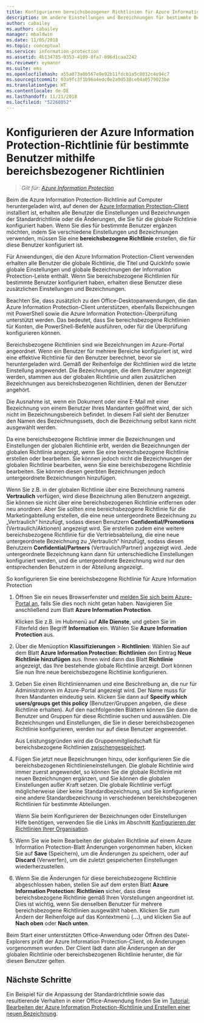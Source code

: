 ```yaml
---
title: Konfigurieren bereichsbezogener Richtlinien für Azure Information Protection
description: Um andere Einstellungen und Bezeichnungen für bestimmte Benutzer zu konfigurieren, müssen Sie eine bereichsbezogene Richtlinie für Azure Information Protection konfigurieren.
author: cabailey
ms.author: cabailey
manager: mbaldwin
ms.date: 11/05/2018
ms.topic: conceptual
ms.service: information-protection
ms.assetid: 4b134785-0353-4109-8fa7-096d1caa2242
ms.reviewer: eymanor
ms.suite: ems
ms.openlocfilehash: a55a073a0b567e9e92b11fdcb1a5c8032c4e94c7
ms.sourcegitcommit: 03a9fc3f1b96a4edc0e2a9d538ce04a0579023be
ms.translationtype: HT
ms.contentlocale: de-DE
ms.lasthandoff: 11/21/2018
ms.locfileid: "52268052"
---
```

# <a name="how-to-configure-the-azure-information-protection-policy-for-specific-users-by-using-scoped-policies"></a>Konfigurieren der Azure Information Protection-Richtlinie für bestimmte Benutzer mithilfe bereichsbezogener Richtlinien

>*Gilt für: [Azure Information Protection](https://azure.microsoft.com/pricing/details/information-protection)*

Beim die Azure Information Protection-Richtlinie auf Computer heruntergeladen wird, auf denen der [Azure Information Protection-Client](https://www.microsoft.com/en-us/download/details.aspx?id=53018) installiert ist, erhalten alle Benutzer die Einstellungen und Bezeichnungen der Standardrichtlinie oder die Änderungen, die Sie für die globale Richtlinie konfiguriert haben. Wenn Sie dies für bestimmte Benutzer ergänzen möchten, indem Sie verschiedene Einstellungen und Bezeichnungen verwenden, müssen Sie eine **bereichsbezogene Richtlinie** erstellen, die für diese Benutzer konfiguriert ist.

Für Anwendungen, die den Azure Information Protection-Client verwenden erhalten alle Benutzer die globale Richtlinie, die Titel und QuickInfo sowie globale Einstellungen und globale Bezeichnungen der Information Protection-Leiste enthält. Wenn Sie bereichsbezogene Richtlinien für bestimmte Benutzer konfiguriert haben, erhalten diese Benutzer diese zusätzlichen Einstellungen und Bezeichnungen. 

Beachten Sie, dass zusätzlich zu den Office-Desktopanwendungen, die dan Azure Information Protection-Client unterstützen, ebenfalls Bezeichnungen mit PowerShell sowie die Azure Information Protection-Überprüfung unterstützt werden. Das bedeutet, dass Sie bereichsbezogene Richtlinien für Konten, die PowerShell-Befehle ausführen, oder für die Überprüfung konfigurieren können. 

Bereichsbezogene Richtlinien sind wie Bezeichnungen im Azure-Portal angeordnet. Wenn ein Benutzer für mehrere Bereiche konfiguriert ist, wird eine effektive Richtlinie für den Benutzer berechnet, bevor sie heruntergeladen wird. Gemäß der Reihenfolge der Richtlinien wird die letzte Einstellung angewendet. Die Bezeichnungen, die dem Benutzer angezeigt werden, stammen aus der globalen Richtlinie und allen zusätzlichen Bezeichnungen aus bereichsbezogenen Richtlinien, denen der Benutzer angehört.

Die Ausnahme ist, wenn ein Dokument oder eine E-Mail mit einer Bezeichnung von einem Benutzer Ihres Mandanten geöffnet wird, der sich nicht im Bezeichnungsbereich befindet. In diesem Fall sieht der Benutzer den Namen des Bezeichnungssets, doch die Bezeichnung selbst kann nicht ausgewählt werden.  

Da eine bereichsbezogene Richtlinie immer die Bezeichnungen und Einstellungen der globalen Richtlinie erbt, werden die Bezeichnungen der globalen Richtlinie angezeigt, wenn Sie eine bereichsbezogene Richtlinie erstellen oder bearbeiten. Sie können jedoch nicht die Bezeichnungen der globalen Richtlinie bearbeiten, wenn Sie eine bereichsbezogene Richtlinie bearbeiten. Sie können diesen geerbten Bezeichnungen jedoch untergeordnete Bezeichnungen hinzufügen.

Wenn Sie z.B. in der globalen Richtlinie über eine Bezeichnung namens **Vertraulich** verfügen, wird diese Bezeichnung allen Benutzern angezeigt. Sie können sie nicht über eine bereichsbezogenen Richtlinie entfernen oder neu anordnen. Aber Sie sollten eine bereichsbezogene Richtlinie für die Marketingabteilung erstellen, die eine neue untergeordnete Bezeichnung zu „Vertraulich“ hinzufügt, sodass diesen Benutzern **Confidential/Promotions** (Vertraulich/Aktionen) angezeigt wird. Sie erstellen zudem eine weitere bereichsbezogene Richtlinie für die Vertriebsabteilung, die eine neue untergeordnete Bezeichnung zu „Vertraulich“ hinzufügt, sodass diesen Benutzern **Confidential/Partners** (Vertraulich/Partner) angezeigt wird. Jede untergeordnete Bezeichnung kann dann für unterschiedliche Einstellungen konfiguriert werden, und die untergeordnete Bezeichnung wird nur den entsprechenden Benutzern in der Abteilung angezeigt.

So konfigurieren Sie eine bereichsbezogene Richtlinie für Azure Information Protection

1. Öffnen Sie ein neues Browserfenster und [melden Sie sich beim Azure-Portal an](configure-policy.md#signing-in-to-the-azure-portal), falls Sie dies noch nicht getan haben. Navigieren Sie anschließend zum Blatt **Azure Information Protection**.

    Klicken Sie z.B. im Hubmenü auf **Alle Dienste**, und geben Sie im Filterfeld den Begriff **Information** ein. Wählen Sie **Azure Information Protection** aus.

2. Über die Menüoption **Klassifizierungen** > **Richtlinien**: Wählen Sie auf dem Blatt **Azure Information Protection: Richtlinien** den Eintrag **Neue Richtlinie hinzufügen** aus. Ihnen wird dann das Blatt **Richtlinie** angezeigt, das Ihre bestehende globale Richtlinie anzeigt. Dort können Sie nun Ihre neue bereichsbezogene Richtlinie konfigurieren.

3. Geben Sie einen Richtliniennamen und eine Beschreibung an, die nur für Administratoren im Azure-Portal angezeigt wird. Der Name muss für Ihren Mandanten eindeutig sein. Klicken Sie dann auf **Specify which users/groups get this policy** (Benutzer/Gruppen angeben, die diese Richtlinie erhalten). Auf den nachfolgenden Blättern können Sie dann die Benutzer und Gruppen für diese Richtlinie suchen und auswählen. Die Bezeichnungen und Einstellungen, die Sie in dieser bereichsbezogenen Richtlinie konfigurieren, werden nur auf diese Benutzer angewendet.
    
    Aus Leistungsgründen wird die Gruppenmitgliedschaft für bereichsbezogene Richtlinien [zwischengespeichert](prepare.md#group-membership-caching-by-azure-information-protection).

4. Fügen Sie jetzt neue Bezeichnungen hinzu, oder konfigurieren Sie die bereichsbezogenen Richtlinieneinstellungen. Die globale Richtlinie wird immer zuerst angewendet, so können Sie die globale Richtlinie mit neuen Bezeichnungen ergänzen, und Sie können die globalen Einstellungen außer Kraft setzen. Die globale Richtlinie verfügt möglicherweise über keine Standardbezeichnung, und Sie konfigurieren eine andere Standardbezeichnung in verschiedenen bereichsbezogenen Richtlinien für bestimmte Abteilungen.

    Wenn Sie beim Konfigurieren der Bezeichnungen oder Einstellungen Hilfe benötigen, verwenden Sie die Links im Abschnitt [Konfigurieren der Richtlinien Ihrer Organisation](configure-policy.md#configuring-your-organizations-policy).

6. Wenn Sie wie beim Bearbeiten der globalen Richtlinie auf einem Azure Information Protection-Blatt Änderungen vorgenommen haben, klicken Sie auf **Save** (Speichern), um die Änderungen zu speichern, oder auf **Discard** (Verwerfen), um die zuletzt gespeicherten Einstellungen wiederherzustellen. 

7. Wenn Sie die Änderungen für diese bereichsbezogene Richtlinie abgeschlossen haben, stellen Sie auf dem ersten Blatt **Azure Information Protection: Richtlinien** sicher, dass diese bereichsbezogene Richtlinie gemäß Ihren Vorstellungen angeordnet ist. Dies ist wichtig, wenn Sie denselben Benutzer für mehrere bereichsbezogene Richtlinien ausgewählt haben. Klicken Sie zum Ändern der Reihenfolge auf das Kontextmenü (**...**), und klicken Sie auf **Nach oben** oder **Nach unten**. 

Beim Start einer unterstützten Office-Anwendung oder Öffnen des Datei-Explorers prüft der Azure Information Protection-Client, ob Änderungen vorgenommen wurden. Der Client lädt dann alle Änderungen an der globalen Richtlinie oder bereichsbezogenen Richtlinie herunter, die für diesen Benutzer gelten.

## <a name="next-steps"></a>Nächste Schritte

Ein Beispiel für die Anpassung der Standardrichtlinie sowie das resultierende Verhalten in einer Office-Anwendung finden Sie im [Tutorial: Bearbeiten der Azure Information Protection-Richtlinie und Erstellen einer neuen Bezeichnung](infoprotect-quick-start-tutorial.md).
